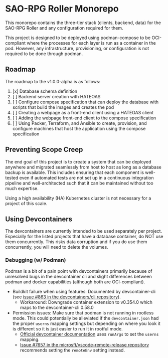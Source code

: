 # SAO-RPG Roller Monorepo

This monorepo contains the three-tier stack (clients, backend, data) for the SAO-RPG Roller and
any configuration required for them.

This project is designed to be deployed using podman-compose to be OCI-compliant where the processes
for each layer is run as a container in the pod. However, any infrastructure, provisioning, or
configuration is not required to be done through podman.

## Roadmap

The roadmap to the v1.0.0-alpha is as follows:

1. [x] Database schema definition
2. [ ] Backend server creation with HATEOAS
3. [ ] Configure compose specification that can deploy the database with scripts that build the
    images and creates the pod
4. [ ] Creating a webpage as a front-end client using a HATEOAS client
5. [ ] Adding the webpage front-end client to the compose specification
6. [ ] Using Packer, Terraform, and Ansible to create, provision, and configure machines that host
    the application using the compose specification

## Preventing Scope Creep

The end goal of this project is to create a system that can be deployed anywhere and migrated
seamlessly from host to host as long as a database backup is available. This includes ensuring that
each component is well-tested even if automated tests are not set up in a continuous integration
pipeline and well-architected such that it can be maintained without too much expertise.

Using a high availability (HA) Kubernetes cluster is not necessary for a project of this scale.

## Using Devcontainers

The devcontainers are currently intended to be used separately per project. Especially for the
listed projects that have a database container, do NOT use them concurrently. This risks data
corruption and if you do use them concurrently, you will need to delete the volumes.

### Debugging (w/ Podman)

Podman is a bit of a pain point with devcontainers primarily because of unresolved bugs in the
devcontainer cli and slight differences between podman and docker capabilities (although both are
OCI-compliant).

* Buildkit failure when using features: Documented by devcontainer-cli (see [issue #863 in the
    devcontainers/cli repository](https://github.com/devcontainers/cli/issues/863)).
  * Workaround: Downgrade container extension to v0.354.0 which maps to the devcontainer-cli 0.58.0
* Permission issues: Make sure that podman is not running in rootless mode. This could potentially
    be alleviated if the `devcontainer.json` had the proper `userns` mapping settings but depending
    on where you look it is different so it is just easier to run it in rootful mode.
  * [Official devcontainer documentation](https://code.visualstudio.com/remote/advancedcontainers/docker-options)
      uses `runArgs` to set the `userns` mapping.
  * [Issue #7657 in the microsft/vscode-remote-release repository](https://github.com/microsoft/vscode-remote-release/issues/7657)
      recommends setting the `remoteEnv` setting instead.

